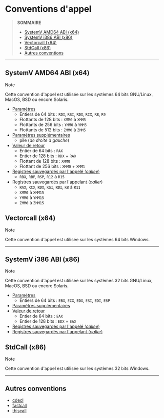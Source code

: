 # Conventions d'appel

> **SOMMAIRE**
> + [SystemV AMD64 ABI (x64)](#systemv-amd64-abi-x64)
> + [SystemV i386 ABI (x86)](#systemv-i386-abi-x86)
> + [Vectorcall (x64)](#vectorcall-x64)
> + [StdCall (x86)](#stdcall-x86)
> + [Autres conventions](#autres-conventions)

---

## SystemV AMD64 ABI (x64)

> [!NOTE]
> Cette convention d'appel est utilisée sur les systèmes 64 bits GNU/Linux, MacOS, BSD ou encore Solaris.

+ <ins>Paramètres</ins>
    + Entiers de 64 bits : `RDI`, `RSI`, `RDX`, `RCX`, `R8`, `R9`
    + Flottants de 128 bits : `XMM0` à `XMM5`
    + Flottants de 256 bits : `YMM0` à `YMM5`
    + Flottants de 512 bits : `ZMM0` à `ZMM5`
+ <ins>Paramètres supplémentaires</ins>
    + pile (_de droite à gauche_)
+ <ins>Valeur de retour</ins>
    + Entier de 64 bits : `RAX`
    + Entier de 128 bits : `RDX` + `RAX`
    + Flottant de 128 bits : `XMM0`
    + Flottant de 256 bits : `XMM0` + `XMM1`
+ <ins>Registres sauvegardés par l'appelé (_callee_)</ins>
    + `RBX`, `RBP`, `RSP`, `R12` à `R15`
+ <ins>Registres sauvegardés par l'appelant (_caller_)</ins>
    + `RAX`, `RCX`, `RDX`, `RSI`, `RDI`, `R8` à `R11`
    + `XMM0` à `XMM15`
    + `YMM0` à `YMM15`
    + `ZMM0` à `ZMM15`

## Vectorcall (x64)

> [!NOTE]
> Cette convention d'appel est utilisée sur les systèmes 64 bits Windows.

---

## SystemV i386 ABI (x86)

> [!NOTE]
> Cette convention d'appel est utilisée sur les systèmes 32 bits GNU/Linux, MacOS, BSD ou encore Solaris.

+ <ins>Paramètres</ins>
    + Entiers de 64 bits : `EBX`, `ECX`, `EDX`, `ESI`, `EDI`, `EBP`
+ <ins>Paramètres supplémentaires</ins>
+ <ins>Valeur de retour</ins>
    + Entier de 64 bits : `EAX`
    + Entier de 128 bits : `EDX` + `EAX`
+ <ins>Registres sauvegardés par l'appelé (_callee_)</ins>
+ <ins>Registres sauvegardés par l'appelant (_caller_)</ins>

## StdCall (x86)

> [!NOTE]
> Cette convention d'appel est utilisée sur les systèmes 32 bits Windows.

---

## Autres conventions

+ [cdecl](https://learn.microsoft.com/en-us/cpp/cpp/cdecl)
+ [fastcall](https://learn.microsoft.com/en-us/cpp/cpp/fastcall)
+ [thiscall](https://learn.microsoft.com/en-us/cpp/cpp/thiscall)
